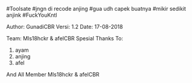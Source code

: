 #Toolsate
#jngn di recode anjing
#gua udh capek buatnya
#mikir sedikit anjink
#FuckYouKntl


Author: GunadiCBR
Versi: 1.2
Date: 17-08-2018

Team: Mls18hckr & afelCBR
Spesial Thanks To:
1. ayam
2. anjing
3. afel

And All Member Mls18hckr & afelCBR
